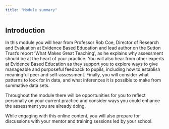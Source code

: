 ```yaml
---
title: "Module summary"
---
```


## Introduction

In this module you will hear from Professor Rob Coe, Director of Research and Evaluation at Evidence Based Education and lead author on the Sutton Trust’s report ‘What Makes Great Teaching’, as he explains why assessment should be at the heart of your practice. You will also hear from other experts at Evidence Based Education as they support you to explore ways to give manageable and purposeful feedback to pupils, including how to establish meaningful peer and self-assessment. Finally, you will consider what patterns to look for in data, and what inferences it is possible to make from summative data sets.

Throughout the module there will be opportunities for you to reflect personally on your current practice and consider ways you could enhance the assessment you are already doing.

While engaging with this online content, you will also prepare for discussions with your mentor and training sessions led by your school.
